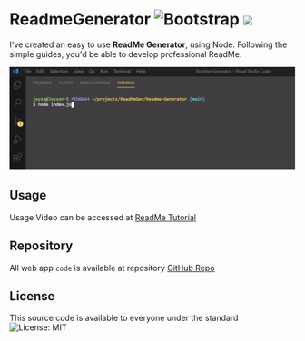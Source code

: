 
# ReadmeGenerator ![Bootstrap](https://img.shields.io/badge/Powered%20By-gray) <img src="https://img.shields.io/badge/javascript%20-%23323330.svg?&style=for-the-badge&logo=javascript&logoColor=%23F7DF1E"/> 

  
I've created an easy to use **ReadMe Generator**, using Node.  Following the simple guides, you'd be able to develop professional ReadMe. 

![Demo](utlis/Untitled.jpg)
 
## Usage

  
Usage Video can be accessed at [ReadMe Tutorial](https://spark.adobe.com/video/xjObNpvfCGpoT)

  

## Repository

  

All web app `code` is available at repository [GitHub Repo](https://github.com/enochj316/Readme-Generator)

  

## License

  
This source code is available to everyone under the standard ![License: MIT](https://img.shields.io/badge/License-MIT-yellow.svg)

